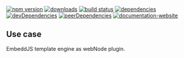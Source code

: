 <!-- #!/usr/bin/env markdown
-*- coding: utf-8 -*-

region header
Copyright Torben Sickert 16.12.2012

License
   This library written by Torben Sickert stand under a creative commons
   naming 3.0 unported license.
   see http://creativecommons.org/licenses/by/3.0/deed.de
endregion -->

[![npm version](https://badge.fury.io/js/templatewebnodeplugin.svg)](https://www.npmjs.com/package/templatewebnodeplugin)
[![downloads](https://img.shields.io/npm/dy/templatewebnodeplugin.svg)](https://www.npmjs.com/package/templatewebnodeplugin)
[![build status](https://travis-ci.org/thaibault/templateWebNodePlugin.svg?branch=master)](https://travis-ci.org/thaibault/templateWebNodePlugin)
[![dependencies](https://img.shields.io/david/thaibault/templatewebnodeplugin.svg)](https://david-dm.org/thaibault/templatewebnodeplugin)
[![devDependencies](https://img.shields.io/david/dev/thaibault/templatewebnodeplugin.svg)](https://david-dm.org/thaibault/templatewebnodeplugin?type=dev)
[![peerDependencies](https://img.shields.io/david/peer/thaibault/templatewebnodeplugin.svg)](https://david-dm.org/thaibault/templatewebnodeplugin?type=peer)
[![documentation-website](https://img.shields.io/website-up-down-green-red/http/torben.website/templateWebNodePlugin.svg?label=documentation-website)](http://torben.website/templateWebNodePlugin)

Use case
--------

EmbeddJS template engine as webNode plugin.

<!-- region vim modline
vim: set tabstop=4 shiftwidth=4 expandtab:
vim: foldmethod=marker foldmarker=region,endregion:
endregion -->
